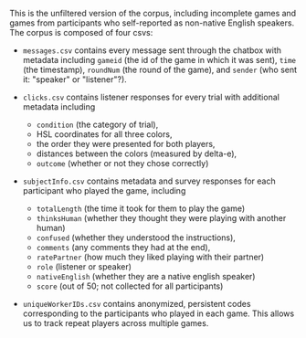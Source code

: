 This is the unfiltered version of the corpus, including incomplete games and games from participants who self-reported as non-native English speakers. The corpus is composed of four csvs:

* `messages.csv` contains every message sent through the chatbox with metadata including `gameid` (the id of the game in which it was sent), `time` (the timestamp), `roundNum` (the round of the game), and `sender` (who sent it: "speaker" or "listener"?).

* `clicks.csv` contains listener responses for every trial with additional metadata including
  * `condition` (the category of trial),
  * HSL coordinates for all three colors,
  * the order they were presented for both players,
  * distances between the colors (measured by delta-e),
  * `outcome` (whether or not they chose correctly)

* `subjectInfo.csv` contains metadata and survey responses for each participant who played the game, including
  * `totalLength` (the time it took for them to play the game)
  * `thinksHuman` (whether they thought they were playing with another human)
  * `confused` (whether they understood the instructions),
  * `comments` (any comments they had at the end),
  * `ratePartner` (how much they liked playing with their partner)
  * `role` (listener or speaker)
  * `nativeEnglish` (whether they are a native english speaker)
  * `score` (out of 50; not collected for all participants)

* `uniqueWorkerIDs.csv` contains anonymized, persistent codes corresponding to the participants who played in each game. This allows us to track repeat players across multiple games.
